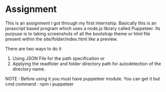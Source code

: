 # Assignment
 This is an assignment I got through my first internship.
 Basically this is an javascript based program which uses a node.js library called Puppeteer.
 Its purpuse is to taking screenshots of all the bootstrap theme or html file present within the site/folder/index.html like a preview.
 
 There are two ways to do it
 
 1. Using JSON File for the path specification or
 2. Applying the readfoler and folder directory path for autodetection of the directory name.

NOTE : Before using it you must have puppeteer module. You can get it but cmd command : npm i puppeteer
